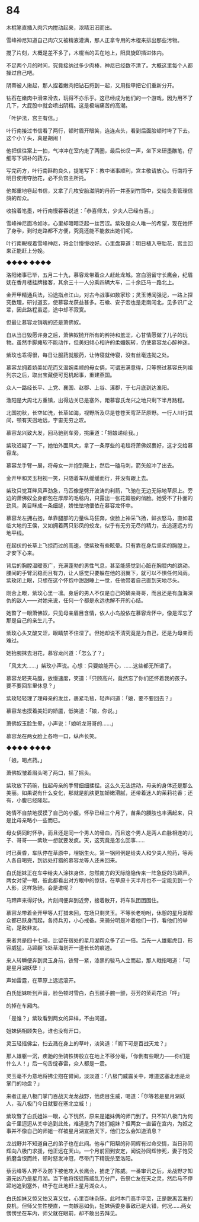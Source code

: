 # 84

木棍笔直插入肉穴内搅动起来，浓精汩汩而出。

雪峰神尼知道自己肉穴又被精液灌满，那人正拿专用的木棍来排出那些污物。

搅了片刻，大概是差不多了，木棍当的丢在地上，阳具旋即插进体内。

不足两个月的时间，究竟接纳过多少肉棒，神尼已经数不清了。大概这里每个人都操过自己吧。

阴蒂被人揪起，那人捏着嫩肉把钻石捋到一起，又用指甲把它们重新分开。

钻石在嫩肉中滑来滑去，玩得不亦乐乎。这已经成为他们的一个游戏，因为用不了几下，大屁股中就会喷出阴精。这是极端痛苦的高潮。

「叶护法，宫主有信。」

叶行南接过书信看了两行，顿时眉开眼笑，连连点头，看到后面脸顿时垮了下去。这个小丫头，真是胡闹！

他把信往案上一拍，气冲冲在室内走了两圈，最后长叹一声，坐下来研墨醮笔，仔细写下调补的药方。

写完药方，叶行南斟酌良久，提笔写下：教中诸事顺利，宫主敬请放心。行南将于明日使用夺胎花，必不负宫主所托。

他郑重地卷起书信，又拿了几枚安胎滋阴的丹药一并塞到竹筒中，交给负责管理信鸽的帮众。

收拾着笔墨，叶行南慢吞吞说道：「恭喜师太，少夫人已经有喜。」

雪峰神尼面冷如冰，心里却暗暗泛起一丝苦涩。紫玫是众人唯一的希望，现在她怀了身孕，到时走路都不方便，究竟还能不能救出她们呢。

叶行南睨视着雪峰神尼，将金针慢慢收好。心里盘算道：明日植入夺胎花，宫主回来正能赶上分娩。

◆◆◆◆ ◆◆◆◆

洛阳诸事已毕，五月二十九，慕容龙带着众人赶赴龙城。宫白羽留守长鹰会，纪眉妩在香月楼挂牌接客，其余三十一人分乘四辆大车，二十余匹马一路北上。

金开甲精通兵法，沿途指点江山，对古今战事如数家珍；灵玉博闻强记，一路上探究数理，研讨道玄，使慕容龙获益甚多。石蠍、安子宏也是走南闯北，见多识广之辈，因此路程虽遥，途中却不寂寞。

但最让慕容龙销魂的还是萧佛奴。

自从当日毁愿许身之后，萧佛奴抛开所有的矜持和羞涩，心甘情愿做了儿子的玩物。虽然手脚瘫软不能动作，但美妇倾心相许的柔媚婉转，仍使慕容龙心醉神迷。

紫玫也乖得很，每日让服药就服药，让侍寝就侍寝，没有丝毫违拗之处。

慕容龙拥着娇美如花而又温婉柔顺的母女俩，可谓志满意得，只等祭过慕容氏列祖列宗之后，取出宝藏便可觅机起事，重建燕国。

众人一路经长平、上党、襄国、赵郡、上谷、涿郡，于七月底到达渔阳。

渔阳是大周北方重镇，出得边关已是塞外，距慕容氏龙兴之地只剩下半月路程。

北国初秋，长空如洗，长草如海，视野所及尽是苍苍天穹茫茫原野。一行人川行其间，顿有天迥地远，宇宙无穷之叹。

慕容龙兴致大发，回马驰到车旁，挑廉道：「把娘递给我。」

紫玫迟疑了一下，她怕外面风大，拿了一条厚些的毛毯将萧佛奴裹好，这才交给慕容龙。

慕容龙手臂一展，将母女一并抱到鞍上，然后一磕马刺，箭矢般冲了出去。

金开甲和灵玉相视一笑，只随着车队缓缓而行，并没有跟上去。

紫玫只觉耳畔风声劲急，马匹像是劈开波涛的利箭，飞驰在无边无际地草原上。旁边的萧佛奴全身都包在厚厚的毛毯内，只露出一张花瓣般的俏脸。她受不了扑面的劲风，美目眯成一条细缝，娇怯怯地偎依在慕容龙怀中。

慕容龙左拥右抱，单靠腿部的力量纵马狂奔，俊脸上神采飞扬，鲜衣怒马，直如君临大地的王侯，又如拥着两只彩凤的蛟龙，似乎有无穷无尽的精力，去追逐远方的地平线。

在起伏的长草上飞掠而过的高速，使紫玫有些眩晕。只有靠在身后坚实的胸膛上，才安下心来。

背后的胸膛温暖宽广，充满蓬勃的男性气息，甚至能感觉到心脏在胸腔内的跳动。腰间的手臂沉稳而且有力，让人感觉只要躲在他的羽翼下，就可以不惧任何风雨。紫玫闭上眼，只想在这个怀抱中甜甜睡上一觉，任他带着自己直到天地尽头。

刚合上眼，紫玫心里一凛。身后的男人不仅是自己的嫡亲哥哥，而且还是有血海深仇的敌人——对她来说，任何一个都是永远也解不开的心结。

她瞥了一眼萧佛奴，只见母亲眉目含情，依人小鸟般依在慕容龙怀中，像是浑忘了那是自己的亲生儿子。

紫玫心头又酸又涩，眼睛禁不住湿了。但她却说不清究竟是为自己，还是为母亲而难过。

她抬腕抹去泪花，慕容龙问道：「怎么了？」

「风太大……」紫玫小声说。心想：只要娘能开心，……这些都无所谓了。

慕容龙轻夹马腹，放慢速度，笑道：「只顾高兴，竟然忘了你们还怀着我的孩子。要不要回车里休息？」

紫玫轻轻理了理母亲的发丝，裹紧毛毯，轻声问道：「娘，要不要回去？」

慕容龙也摸着美妇的娇靥，低笑道：「娘，你说。」

萧佛奴玉脸生晕，小声说：「娘听龙哥哥的……」

慕容龙在两女脸上各吻一口，纵声长笑。

◆◆◆◆ ◆◆◆◆

「娘，喝点药。」

萧佛奴皱着眉头喝了两口，摇了摇头。

紫玫放下药碗，拉起母亲的手臂细细揉捏。这么久无法运动，母亲的身体还是那么美丽。如果说有什么变化，那就是肌肤更加娇嫩滑腻，还带着迷人的茉莉花香；还有，小腹已经隆起。

她情不自禁地摸摸了自己的小腹。怀孕已经三个月了，苗条的腰肢也丰满起来，只是比母亲略小一些而已。

母女俩同时怀孕，而且还是同一个男人的骨血，而且这个男人是两人血脉相连的儿子、哥哥——紫玫一想就要发疯。天，这究竟是怎么回事……

时已黄昏，车队停在草原中，埋锅生火。第一锅照例是给夫人和少夫人煎药，等两人各自喝完，到远处打猎的慕容龙等人还未回来。

白氏姐妹正在车中给夫人涂抹身体，忽然南方的天际隐隐传来一阵急促的马蹄声。两女对望一眼，彼此都看出对方眼中的惊讶。在草原十天半月也不一定能见到一个人影，这样急驰，会是谁呢？

马蹄声来得好快，片刻间便奔到近旁，接着散开，将车队团团围住。

慕容龙带着金开甲等人打猎未回，在场只剩灵玉。不等长老吩咐，休憩的星月湖帮众都已跃身而起，各持兵刃，小心戒备。来骑分明是冲着他们一行，看他们的举动，是敌非友。

来者共是四十七骑，比留在宿处的星月湖帮众多了近一倍。当先一人雄躯虎目，形容威猛，马蹄翻飞处草海划开一道长长的痕迹。

来人转瞬便奔到灵玉身前，铁臂一紧，漆黑的骏马人立而起，那人戟指喝道：「可是星月湖妖孽！」

声如雷霆，在草原上远远滚开。

白氏姐妹听到声音，脸色顿时雪白，白玉鹂手腕一颤，芬芳的茉莉花油「呯」

的掉在车厢内。

「是谁？」紫玫看到两女的异样，不由问道。

姐妹俩相顾失色，谁也没有开口。

灵玉轻摇佛尘，扫去溅在身上的草叶，淡笑道：「阁下可是百战天龙？」

那人雄躯一沉，疾驰的坐骑铁铸般立在地上不移分毫，「你倒有些眼力——你们是什么人！」后一句舌绽春雷，众人都是一震。

灵玉毫不为意地将拂尘抱在臂间，淡淡道：「八极门威震关中，难道这塞北也是龙掌门的地盘？」

来者正是八极门掌门百战天龙龙战野，他虎目生威，喝道：「尔等若是星月湖妖人，我八极门今日就要在塞北立威！」

紫玫瞥了白氏姐妹一眼，心下恍然，原来是姐妹俩的师门到了。只不知八极门为何会千里迢迢从关中追到此处，难道是为了她们姐妹？但两女一直留在宫内，为奴之事并不像自己的师姐一样被星月湖宣扬天下，他们怎么会知道消息？

龙战野并不知道自己的弟子也在此间。他与广阳帮的孙同辉有过命交情，当日孙同辉向八极门求援，他正远在天山。一个月前回到安定，闻说孙同辉惨死，妻子饱受折磨含恨而终，顿时怒发冲冠，尽带门下精锐杀至洛阳。

蔡云峰等人猝不及防下被他攻入长鹰会，掳走了陈威。一番审讯之后，龙战野才知道元凶乃是星月湖。当下他将叛徒陈威乱刀分尸，告祭亡友在天之灵，然后马不停蹄地追到塞外，终于在此地赶上星月湖众人。

白氏姐妹又惊又怕又喜又忧，心里百味杂陈。此时本门高手毕至，正是脱离苦海的良机，但师父生性梗直，一向嫉恶如仇，姐妹俩委身事敌已是大错，何况……两女愣愣坐在车内，师父就在眼前，却不敢出去拜见。

